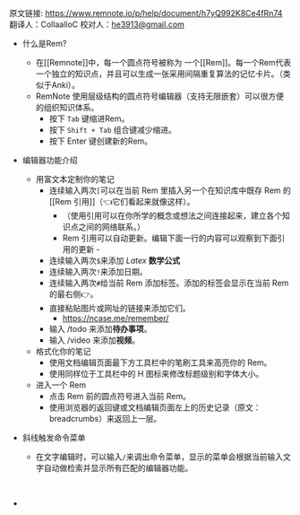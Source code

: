 原文链接: https://www.remnote.io/p/help/document/h7yQ992K8Ce4fRn74
翻译人：CollaalloC
校对人：he3913@gmail.com

- 什么是Rem?
	- 在[[Remnote]]中，每一个圆点符号被称为 一个[[Rem]]。每一个Rem代表一个独立的知识点，并且可以生成一张采用间隔重复算法的记忆卡片。（类似于Anki）。
	- RemNote 使用层级结构的圆点符号编辑器（支持无限嵌套）可以很方便的组织知识体系。
	  - 按下 `Tab` 键缩进Rem。
	  - 按下 `Shift + Tab` 组合键减少缩进。
	  - 按下 Enter 键创建新的Rem。
	
- 编辑器功能介绍

  - 用富文本定制你的笔记
    - 连续输入两次`[`可以在当前 Rem 里插入另一个在知识库中既存 Rem 的 [[Rem 引用]]（👈它们看起来就像这样）。
      - （使用引用可以在你所学的概念或想法之间连接起来，建立各个知识点之间的网络联系。）
      - Rem 引用可以自动更新。编辑下面一行的内容可以观察到下面引用的更新 - 
    - 连续输入两次`$`来添加 $Latex$ **数学公式**
    - 连续输入两次`!`来添加日期。
    - 连续输入两次`#`给当前 Rem 添加标签。添加的标签会显示在当前 Rem 的最右侧👉。
    - 直接粘贴图片或网址的链接来添加它们。
      - https://ncase.me/remember/
    - 输入 /todo 来添加**待办事项**。
    - 输入 /video 来添加**视频**。
  - 格式化你的笔记
    - 使用文档编辑页面最下方工具栏中的笔刷工具来高亮你的 Rem。
    - 使用同样位于工具栏中的 H 图标来修改标题级别和字体大小。
  - 进入一个 Rem
    - 点击 Rem 前的圆点符号进入当前 Rem。
    - 使用浏览器的返回键或文档编辑页面左上的历史记录（原文：breadcrumbs）来返回上一层。

- 斜线触发命令菜单
	
	- 在文字编辑时，可以输入`/`来调出命令菜单，显示的菜单会根据当前输入文字自动做检索并显示所有匹配的编辑器功能。
	
	
	  ​	
	  ​	
	


-
